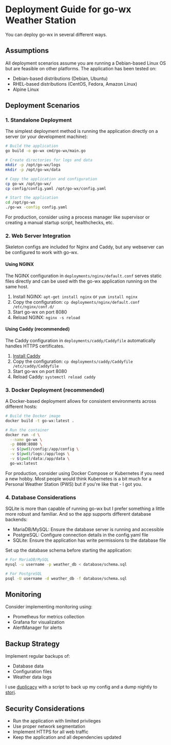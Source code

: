 # Deployment Guide for go-wx Weather Station

You can deploy go-wx in several different ways.

## Assumptions

All deployment scenarios assume you are running a Debian-based Linux OS but are feasible on other platforms. The application has been tested on:

- Debian-based distributions (Debian, Ubuntu)
- RHEL-based distributions (CentOS, Fedora, Amazon Linux)
- Alpine Linux

## Deployment Scenarios

### 1. Standalone Deployment

The simplest deployment method is running the application directly on a server (or your development machine):

```bash
# Build the application
go build -o go-wx cmd/go-wx/main.go

# Create directories for logs and data
mkdir -p /opt/go-wx/logs
mkdir -p /opt/go-wx/data

# Copy the application and configuration
cp go-wx /opt/go-wx/
cp config/config.yaml /opt/go-wx/config.yaml

# Start the application
cd /opt/go-wx
./go-wx -config config.yaml
```

For production, consider using a process manager like supervisor or creating a manual startup script, healthchecks, etc.

### 2. Web Server Integration

Skeleton configs are included for Nginx and Caddy, but any webserver can be configured to work with go-wx.

#### Using NGINX

The NGINX configuration in `deployments/nginx/default.conf` serves static files directly and can be used with the go-wx application running on the same host.

1. Install NGINX: `apt-get install nginx` or `yum install nginx`
2. Copy the configuration: `cp deployments/nginx/default.conf /etc/nginx/conf.d/`
3. Start go-wx on port 8080
4. Reload NGINX: `nginx -s reload`

#### Using Caddy (recommended)

The Caddy configuration in `deployments/caddy/Caddyfile` automatically handles HTTPS certificates.

1. [Install Caddy](https://caddyserver.com/docs/install)
2. Copy the configuration: `cp deployments/caddy/Caddyfile /etc/caddy/Caddyfile`
3. Start go-wx on port 8080
4. Reload Caddy: `systemctl reload caddy`

### 3. Docker Deployment (recommended)

A Docker-based deployment allows for consistent environments across different hosts:

```bash
# Build the Docker image
docker build -t go-wx:latest .

# Run the container
docker run -d \
  --name go-wx \
  -p 8080:8080 \
  -v $(pwd)/config:/app/config \
  -v $(pwd)/logs:/app/logs \
  -v $(pwd)/data:/app/data \
  go-wx:latest
```

For production, consider using Docker Compose or Kubernetes if you need a new hobby.
Most people would think Kubernetes is a bit much for a Personal Weather Station (PWS) but if you're like that - 
I got you. 

### 4. Database Considerations

SQLite is more than capable of running go-wx but I prefer something a little more robust 
and familiar. And so the app supports different database backends:

- MariaDB/MySQL: Ensure the database server is running and accessible
- PostgreSQL: Configure connection details in the config.yaml file
- SQLite: Ensure the application has write permissions to the database file

Set up the database schema before starting the application:

```bash
# For MariaDB/MySQL
mysql -u username -p weather_db < database/schema.sql

# For PostgreSQL
psql -U username -d weather_db -f database/schema.sql
```

## Monitoring

Consider implementing monitoring using:

- Prometheus for metrics collection
- Grafana for visualization
- AlertManager for alerts

## Backup Strategy

Implement regular backups of:

- Database data
- Configuration files
- Weather data logs

I use [duplicacy](https://github.com/gilbertchen/duplicacy) with a script to 
back up my config and a dump nightly to [storj](https://github.com/storj).

## Security Considerations

- Run the application with limited privileges
- Use proper network segmentation
- Implement HTTPS for all web traffic
- Keep the application and all dependencies updated
